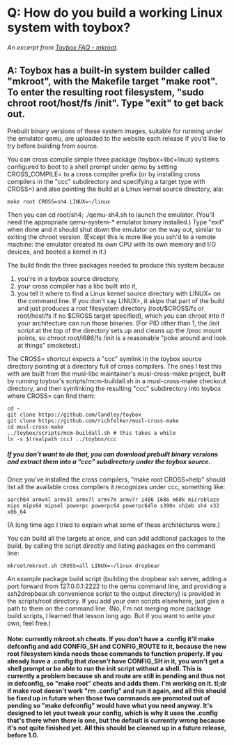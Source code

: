 # Q: How do you build a working Linux system with toybox?
###### An excerpt from [Toybox FAQ - mkroot](http://landley.net/toybox/faq.html#mkroot).

## A: Toybox has a built-in system builder called "mkroot", with the Makefile target "make root". To enter the resulting root filesystem, "sudo chroot root/host/fs /init". Type "exit" to get back out.

Prebuilt binary versions of these system images, suitable for running under the emulator qemu, are uploaded to the website each release if you'd like to try before building from source.

You can cross compile simple three package (toybox+libc+linux) systems configured to boot to a shell prompt under qemu by setting CROSS_COMPILE= to a cross compiler prefix (or by installing cross compilers in the "ccc" subdirectory and specifying a target type with CROSS=) and also pointing the build at a Linux kernel source directory, ala:

    make root CROSS=sh4 LINUX=~/linux

Then you can cd root/sh4; ./qemu-sh4.sh to launch the emulator. (You'll need the appropriate qemu-system-* emulator binary installed.) Type "exit" when done and it should shut down the emulator on the way out, similar to exiting the chroot version. (Except this is more like you ssh'd to a remote machine: the emulator created its own CPU with its own memory and I/O devices, and booted a kernel in it.)

The build finds the three packages needed to produce this system because 
1. you're in a toybox source directory, 
2. your cross compiler has a libc built into it,
3. you tell it where to find a Linux kernel source directory with LINUX= on the command line. If you don't say LINUX=, it skips that part of the build and just produces a root filesystem directory (root/$CROSS/fs or root/host/fs if no $CROSS target specified), which you can chroot into if your architecture can run those binaries. (For PID other than 1, the /init script at the top of the directory sets up and cleans up the /proc mount points, so chroot root/i686/fs /init is a reasonable "poke around and look at things" smoketest.)

The CROSS= shortcut expects a "ccc" symlink in the toybox source directory pointing at a directory full of cross compilers. The ones I test this with are built from the musl-libc maintainer's musl-cross-make project, built by running toybox's scripts/mcm-buildall.sh in a musl-cross-make checkout directory, and then symlinking the resulting "ccc" subdirectory into toybox where CROSS= can find them:

    cd ~
    git clone https://github.com/landley/toybox
    git clone https://github.com/richfelker/musl-cross-make
    cd musl-cross-make
    ../toybox/scripts/mcm-buildall.sh # this takes a while
    ln -s $(realpath ccc) ../toybox/ccc

##### If you don't want to do that, you can download prebuilt binary versions and extract them into a "ccc" subdirectory under the toybox source.

Once you've installed the cross compilers, "make root CROSS=help" should list all the available cross compilers it recognizes under ccc, something like:

    aarch64 armv4l armv5l armv7l armv7m armv7r i486 i686 m68k microblaze mips mips64 mipsel powerpc powerpc64 powerpc64le s390x sh2eb sh4 x32 x86_64 

(A long time ago I tried to explain what some of these architectures were.)

You can build all the targets at once, and can add additonal packages to the build, by calling the script directly and listing packages on the command line:

    mkroot/mkroot.sh CROSS=all LINUX=~/linux dropbear

An example package build script (building the dropbear ssh server, adding a port forward from 127.0.0.1:2222 to the qemu command line, and providing a ssh2dropbear.sh convenience script to the output directory) is provided in the scripts/root directory. If you add your own scripts elsewhere, just give a path to them on the command line. (No, I'm not merging more package build scripts, I learned that lesson long ago. But if you want to write your own, feel free.)

#### Note: currently mkroot.sh cheats. If you don't have a .config it'll make defconfig and add CONFIG_SH and CONFIG_ROUTE to it, because the new root filesystem kinda needs those commands to function properly. If you already have a .config that _doesn't_ have CONFIG_SH in it, you won't get a shell prompt or be able to run the init script without a shell. This is currently a problem because sh and route are still in pending and thus not in defconfig, so "make root" cheats and adds them. I'm working on it. tl;dr if make root doesn't work "rm .config" and run it again, and all this should be fixed up in future when those two commands are promoted out of pending so "make defconfig" would have what you need anyway. It's designed to let yout tweak your config, which is why it uses the .config that's there when there is one, but the default is currently wrong because it's not quite finished yet. All this should be cleaned up in a future release, before 1.0.
